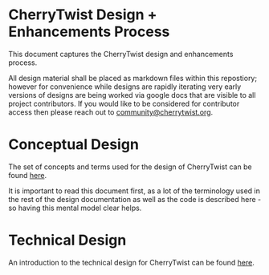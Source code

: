 # CherryTwist Design + Enhancements Process
This document captures the CherryTwist design and enhancements process. 

All design material shall be placed as markdown files within this repostiory; however for convenience while designs are rapidly iterating very early versions of designs are being worked via google docs that are visible to all project contributors. If you would like to be considered for contributor access then please reach out to <community@cherrytwist.org>. 

# Conceptual Design
The set of concepts and terms used for the design of CherryTwist can be found [here](./ConceptualDesign.md).

It is important to read this document first, as a lot of the terminology used in the rest of the design documentation as well as the code is described here - so having this mental model clear helps. 

# Technical Design
An introduction to the technical design for CherryTwist can be found [here](./TechnicalDesign.md).








